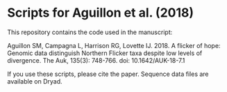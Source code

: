 # Scripts for Aguillon et al. (2018)

This repository contains the code used in the manuscript: 

Aguillon SM, Campagna L, Harrison RG, Lovette IJ. 2018. A flicker of hope: Genomic data distinguish Northern Flicker taxa despite low levels of divergence. The Auk, 135(3): 748-766. doi: 10.1642/AUK-18-7.1

If you use these scripts, please cite the paper. Sequence data files are available on Dryad.
